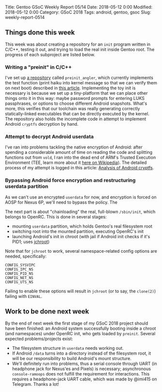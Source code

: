 Title: Gentoo GSoC Weekly Report 05/14
Date: 2018-05-12 0:00
Modified: 2018-05-12 0:00
Category: GSoC 2018
Tags: android, gentoo, gsoc
Slug: weekly-report-0514

## Things done this week

This week was about creating a repository for an `init` program written in C/C++, testing it out, and trying to load the real init inside Gentoo root. The progress of each subproject are listed below.

### Writing a "preinit" in C/C++

I've set up [a repository][1] called `preinit_angler`, which currently implements the test function (print haiku into kernel message so that we can verify them on next boot) described in [this article][2]. Implementing the toy init is necessary is because we set up a tiny-platform that we can place other things onto it in this way: maybe password prompts for entering LUKS passphrases, or options to choose different Android snapshots. What's more, this verifies that our toolchain was really generating correctly statically-linked executables that can be directly executed by the kernel. The repository also holds the incomplete code in attempt to implement Android `cryptfs` decryption by hand.

### Attempt to decrypt Android userdata

I've ran into problems tackling the native encryption of Android: after spending a considerable amount of time on reading the code and splitting functions out from `vold`, I ran into the dead end of ARM's Trusted Execution Environment (TEE, learn more about it [here on Wikipedia][3]). The detailed process of my attempt is logged in this article: [Analysis of Android cryptfs][4].

### Bypassing Android force encryption and restructuring userdata partition

As we can't use an encrypted `userdata` for now, and encryption is forced on AOSP for Nexus 6P, we'll need to bypass the policy. The 

The next part is about "chainloading" the real, full-blown `/sbin/init`, which belongs to OpenRC. This is done in several stages:

  * mounting `userdata` partition, which holds Gentoo's real filesystem root
  * switching root into the mounted partition, executing OpenRC's init
  * launching Android's init in chroot (with jail if Android init checks if it's PID1; uses [jchroot][5])

Note that for `jchroot` to work, several namespace-related config options are needed, specifically:

	CONFIG_SYSVIPC
	CONFIG_IPC_NS
	CONFIG_PID_NS
	CONFIG_NET_NS
	CONFIG_UTS_NS
	
Failing to enable these options will result in `jchroot` (or to say, the `clone(2)`) failing with `EINVAL`.

## Work to be done next week

By the end of next week the first stage of my GSoC 2018 project should have been finished: an Android system successfully booting inside a chroot (and namespaces) under OpenRC init, who gets loaded by `preinit`. Several expected problems/projects exist:

  * The filesystem structure in `userdata` needs working out.
  * If Android `/data` turns into a directory instead of the filesystem root, it will be our responsibility to build Android's mount structure.
  * We'll definitely run into problems, thus a serial console through UART (in headphone jack for Nexus'es and Pixels) is necessary; asynchronous `console-ramoops` does not fulfill the requirement for interactions.
    This requires a headphone-jack UART cable, which was made by @imi415 on Telegram. Thanks a lot!

[1]: https://github.com/KireinaHoro/preinit_angler
[2]: {filename}replace-android-init-with-test-script.md
[3]: https://en.wikipedia.org/wiki/Trusted_execution_environment
[4]: {filename}/Android/analysis-of-android-cryptfs.md
[5]: https://github.com/vincentbernat/jchroot
